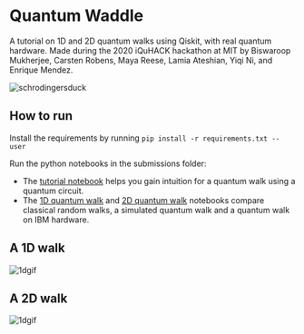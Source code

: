 

# Quantum Waddle

A tutorial on 1D and 2D quantum walks using Qiskit, with real quantum hardware. 
Made during the 2020 iQuHACK hackathon at MIT by Biswaroop Mukherjee, Carsten Robens, Maya Reese, Lamia Ateshian, Yiqi Ni, and Enrique Mendez.

![schrodingersduck](https://i.imgur.com/3zAtniE.png)

## How to run

Install the requirements by running `pip install -r requirements.txt --user`

Run the python notebooks in the submissions folder:

- The [tutorial notebook](Tutorial.ipynb) helps you gain intuition for a quantum walk using a quantum circuit.
- The [1D quantum walk](1D%20walk%20on%20IBM.ipynb) and [2D quantum walk](2D%20walk%20on%20IBM.ipynb) notebooks compare classical random walks, a simulated quantum walk and a quantum walk on IBM hardware.

## A 1D walk
![1dgif](https://i.imgur.com/xxKeFPo.gif)


## A 2D walk
![1dgif](https://i.imgur.com/EHRxeyr.gif)
